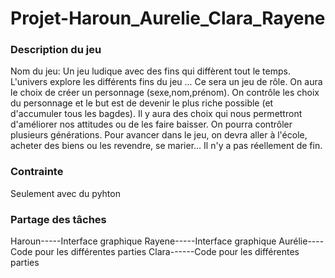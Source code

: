 # Projet-Haroun_Aurelie_Clara_Rayene

### Description du jeu
Nom du jeu: 
Un jeu ludique avec des fins qui diffèrent tout le temps. L'univers explore les différents fins du jeu ...
Ce sera un jeu de rôle. On aura le choix de créer un personnage (sexe,nom,prénom).
On contrôle les choix du personnage et le but est de devenir le plus riche possible (et d'accumuler tous les bagdes). 
Il y aura des choix qui nous permettront d'améliorer nos attitudes ou de les faire baisser. 
On pourra contrôler plusieurs générations.
Pour avancer dans le jeu, on devra aller à l'école, acheter des biens ou les revendre, se marier... Il n'y a pas réellement de fin.

### Contrainte
Seulement avec du pyhton

### Partage des tâches
Haroun-----Interface graphique
Rayene-----Interface graphique
Aurélie----Code pour les différentes parties
Clara------Code pour les différentes parties
